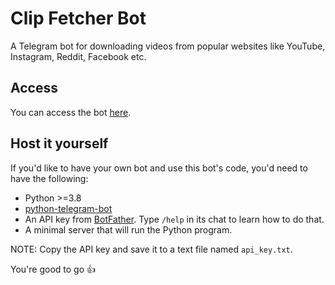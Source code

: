 # Clip Fetcher Bot

A Telegram bot for downloading videos from popular websites like YouTube, Instagram, Reddit, Facebook etc.

## Access
You can access the bot [here](https://t.me/clip_fetcher_bot).

## Host it yourself
If you'd like to have your own bot and use this bot's code, you'd need to have the following:

- Python >=3.8
- [python-telegram-bot](https://github.com/python-telegram-bot/python-telegram-bot/)
- An API key from [BotFather](https://t.me/BotFather). Type `/help` in its chat to learn how to do that.
- A minimal server that will run the Python program.

NOTE: Copy the API key and save it to a text file named `api_key.txt`. 

You're good to go 👍
